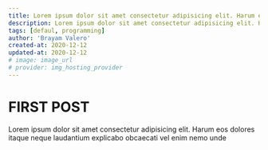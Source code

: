 ```yaml
---
title: Lorem ipsum dolor sit amet consectetur adipisicing elit. Harum eos dolores itaque neque laudantium explicabo obcaecati vel enim nemo unde
description: Lorem ipsum dolor sit amet consectetur adipisicing elit. Harum eos dolores itaque neque laudantium explicabo obcaecati vel enim nemo unde
tags: [defaul, programming]
author: 'Brayam Valero'
created-at: 2020-12-12
updated-at: 2020-12-12
# image: image_url
# provider: img_hosting_provider
---
```


# FIRST POST

Lorem ipsum dolor sit amet consectetur adipisicing elit. Harum eos dolores itaque neque laudantium
explicabo obcaecati vel enim nemo unde
